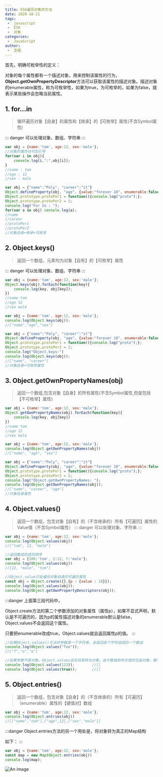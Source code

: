 ```yaml
---
title: ES6遍历对象的方法
date: 2020-10-21
tags:
 -  javascript
 -  ES6
 -  对象
categories:
 -  JavaScript
author:
 -  言梧
---
```


首先，明确可枚举性的定义：

对象的每个属性都有一个描述对象，用来控制该属性的行为，**Object.getOwnPropertyDescriptor**方法可以获取该属性的描述对象。描述对象的enumerable属性，称为可枚举性，如果为true，为可枚举的，如果为false，就表示某些操作会忽略当前属性。


## 1. for...in
> 循环遍历对象【自身】的属性和【继承】的【可枚举】属性(不含Symbol属性)

::: danger
可以处理对象、数组、字符串
:::

```js
var obj = {name:'tom', age:12, sex:'male'};
//对象的属性也可加引号
for(var i in obj){
    console.log(i,":",obj[i]);
}
//name : tom
//age : 12
//sex : male

var obj = {"name":"Poly", "career":"it"}
Object.defineProperty(obj, "age", {value:"forever 18", enumerable:false});
Object.prototype.protoPer1 = function(){console.log("proto");};
Object.prototype.protoPer2 = 2;
console.log("For In : ");
for(var a in obj) console.log(a);
//name
//career
//protoPer1
//protoPer2
//对象自身+继承+可枚举
```




## 2. Object.keys()
> 返回一个数组，元素均为对象【自有】的【可枚举】属性

::: danger
可以处理对象、数组、字符串
:::

```js
var obj = {name:'tom', age:12, sex:'male'};
Object.keys(obj).forEach(function(key){
    console.log(key, obj[key]);
})
//name tom
//age 12
//sex male

var obj = {name:'tom', age:12, sex:'male'};
console.log(Object.keys(obj));
//["name","age","sex"]

var obj = {"name":"Poly", "career":"it"}
Object.defineProperty(obj, "age", {value:"forever 18", enumerable:false});
Object.prototype.protoPer1 = function(){console.log("proto");};
Object.prototype.protoPer2 = 2;
console.log("Object.keys:")
console.log(Object.keys(obj));
//["name", "career"]
//对象自身+可枚举属性
```




## 3. Object.getOwnPropertyNames(obj)
> 返回一个数组,包含对象【自身】的所有属性(不含Symbol属性,但是包括【不可枚举】属性)

```js
var obj = {name:'tom', age:12, sex:'male'};
Object.getOwnPropertyNames(obj).forEach(function(key){
    console.log(key, obj[key])
})
//name tom
//age 12
//sex male

var obj = {name:'tom', age:12, sex:'male'};
console.log(Object.getOwnPropertyNames(obj))
//["name", "age", "sex"]

var obj = {"name":"Poly", "career":"it"}
Object.defineProperty(obj, "age", {value:"forever 18", enumerable:false});
Object.prototype.protoPer1 = function(){console.log("proto");};
Object.prototype.protoPer2 = 2;
console.log("Object.getOwnPropertyNames: ");
console.log(Object.getOwnPropertyNames(obj));
//["name", "career", "age"]
//对象自身属性
```




## 4. Object.values()
> 返回一个数组，包含对象【自有】的（不含继承的）所有【可遍历】属性的Value值（不含Symbol属性）
::: danger
可以处理对象、字符串
:::

```js
var obj = {name:'tom', age:12, sex:'male'};
console.log(Object.values(obj))
//["tom", 12, "male"]

//返回数组的成员顺序
var obj = {100:'tom', 2:12, 7:'male'};
console.log(Object.values(obj))
//[12, "male", "tom"]

//Object.value只会遍历对象自身的可遍历属性
const obj = Object.create({},{p : {value : 10}});
console.log(Object.values(obj));    
console.log(Object.getOwnPropertyDescriptors(obj));
```
:::danger
上面第三段代码中，

Object.create方法的第二个参数添加的对象属性（属性p），如果不显式声明，默认是不可遍历的，因为p的属性描述对象的enumerable默认是false，Object.values不会返回这个属性。

只要把enumerable改成true，Object.values就会返回属性p的值。
:::

```js
//如果Object.values()方法的参数是一个字符串，会返回各个字符组成的一个数组
console.log(Object.values("foo"));      
//["f","o","o"]

//如果参数不是对象，Object.values会先将其转为对象。由于数值和布尔值的包装对象，都不会为实例添加非继承的属性。所以，Object.values会返回空数组。如果参数为undefined或者null会报错。
console.log(Object.values(123));        //[]
console.log(Object.values(true));       //[]
```



## 5. Object.entries()
> 返回一个数组，包含对象【自身】的（不含继承的）所有【可遍历】（enumerable）属性的【键值对】数组

```js
var obj = {name:'tom', age:12, sex:'male'};
console.log(Object.entries(obj))
//[["name","tom"],["age",12],["sex","male"]]
```
:::danger
Object.entries方法的另一个用处是，将对象转为真正的Map结构

如下：
:::
```js
var obj = {name:'tom', age:12, sex:'male'};
const map = new Map(Object.entries(obj))
console.log(map);
```
![An image](/es6/objectMethod1.png)


